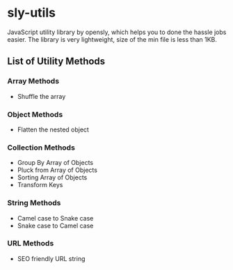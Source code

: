 # sly-utils

JavaScript utility library by opensly, which helps you to done the hassle jobs easier. The library is very lightweight, size of the min file is less than 1KB.

## List of Utility Methods

### Array Methods
- Shuffle the array

### Object Methods
- Flatten the nested object

### Collection Methods
- Group By Array of Objects
- Pluck from Array of Objects
- Sorting Array of Objects
- Transform Keys

### String Methods
- Camel case to Snake case
- Snake case to Camel case

### URL Methods
- SEO friendly URL string
